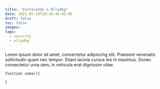 ```yaml
---
title: "Instalando o Ollydbg"
date: 2021-05-28T20:20:46-03:00
draft: false
toc: false
images:
tags:
  - security
  - ollydbg
---
```


Lorem ipsum dolor sit amet, consectetur adipiscing elit. Praesent venenatis sollicitudin quam nec tempor. Etiam lacinia cursus leo in maximus. Donec consectetur urna sem, in vehicula erat dignissim vitae.

```
function soma(){

}
```


